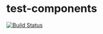 # test-components

[![Build Status](https://travis-ci.org/hiherto-elements/test-components.svg?branch=master)](https://travis-ci.org/hiherto-elements/test-components)